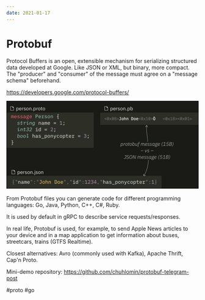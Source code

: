 ```yaml
---
date: 2021-01-17
---
```


# Protobuf

Protocol Buffers is an open, extensible mechanism for serializing structured data developed at Google. Like JSON or XML, but binary, more compact. The "producer" and "consumer" of the message must agree on a "message schema" beforehand.

https://developers.google.com/protocol-buffers/

![Protocol Buffers](protobuf.jpeg "Protocol Buffers")

From Protobuf files you can generate code for different programming languages: Go, Java, Python, C++, C#, Ruby.

It is used by default in gRPC to describe service requests/responses.

In real life, Protobuf is used, for example, to send Apple News articles to your device and in a map application to get information about buses, streetcars, trains (GTFS Realtime).

Closest alternatives: Avro (commonly used with Kafka), Apache Thrift, Cap'n Proto.

Mini-demo repository: https://github.com/chuhlomin/protobuf-telegram-post

#proto #go
